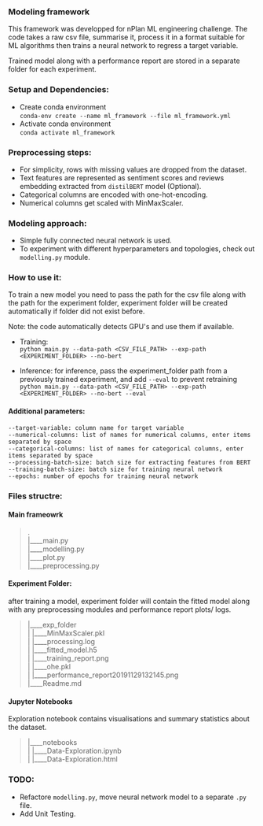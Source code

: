 ### Modeling framework

This framework was developped for nPlan ML engineering challenge. The code takes a raw csv file, summarise it, process it in a format suitable for ML algorithms then trains a neural network to regress a target variable.       

Trained model along with a performance report are stored in a separate folder for each experiment.

### Setup and Dependencies:
- Create conda environment        
`conda-env create --name ml_framework --file ml_framework.yml`
- Activate conda environment        
`conda activate ml_framework`


### Preprocessing steps:       
- For simplicity, rows with missing values are dropped from the dataset.
- Text features are represented as sentiment scores and reviews embedding extracted from `distilBERT` model (Optional).
- Categorical columns are encoded with one-hot-encoding.
- Numerical columns get scaled with MinMaxScaler.



### Modeling approach:
- Simple fully connected neural network is used.
- To experiment with different hyperparameters and topologies, check out `modelling.py` module.




### How to use it:

To train a new model you need to pass the path for the csv file along with the path for the experiment folder, experiment folder will be created automatically if folder did not exist before.

Note: the code automatically detects GPU's and use them if available.

- Training:     
`python main.py --data-path <CSV_FILE_PATH> --exp-path <EXPERIMENT_FOLDER> --no-bert`

- Inference: for inference, pass the experiment_folder path from a previously trained experiment, and add `--eval` to prevent retraining        
`python main.py --data-path <CSV_FILE_PATH> --exp-path <EXPERIMENT_FOLDER> --no-bert --eval`

#### Additional parameters:
```
--target-variable: column name for target variable      
--numerical-columns: list of names for numerical columns, enter items separated by space        
--categorical-columns: list of names for categorical columns, enter items separated by space        
--processing-batch-size: batch size for extracting features from BERT        
--training-batch-size: batch size for training neural network
--epochs: number of epochs for training neural network      
```
### Files structre:
#### Main frameowrk
>.      
|____main.py        
|____modelling.py       
|____plot.py        
|____preprocessing.py       

#### Experiment Folder:     
 after training a model, experiment folder will contain the fitted model along with any preprocessing modules and performance report plots/ logs.
>|____exp_folder     
| |____MinMaxScaler.pkl     
| |____processing.log       
| |____fitted_model.h5      
| |____training_report.png      
| |____ohe.pkl      
| |____performance_report20191129132145.png     
|____Readme.md  


#### Jupyter Notebooks
Exploration notebook contains visualisations and summary statistics about the dataset.

>|____notebooks       
| |____Data-Exploration.ipynb       
| |____Data-Exploration.html        
    



### TODO:
- Refactore `modelling.py`, move neural network model to a separate `.py` file.
- Add Unit Testing.
